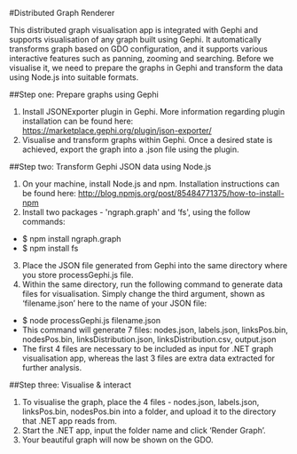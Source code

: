 #Distributed Graph Renderer

This distributed graph visualisation app is integrated with Gephi and supports visualisation of any graph built using Gephi. It automatically transforms graph based on GDO configuration, and it supports various interactive features such as panning, zooming and searching. Before we visualise it, we need to prepare the graphs in Gephi and transform the data using Node.js into suitable formats.

##Step one: Prepare graphs using Gephi
1. Install JSONExporter plugin in Gephi. More information regarding plugin installation can be found here: https://marketplace.gephi.org/plugin/json-exporter/
2. Visualise and transform graphs within Gephi. Once a desired state is achieved, export the graph into a .json file using the plugin.

##Step two: Transform Gephi JSON data using Node.js
1. On your machine, install Node.js and npm. Installation instructions can be found here: http://blog.npmjs.org/post/85484771375/how-to-install-npm
2. Install two packages - 'ngraph.graph' and ‘fs', using the follow commands:
- $ npm install ngraph.graph
- $ npm install fs
3. Place the JSON file generated from Gephi into the same directory where you store processGephi.js file.
4. Within the same directory, run the following command to generate data files for visualisation. Simply change the third argument, shown as ‘filename.json’ here to the name of your JSON file:
- $ node processGephi.js filename.json
- This command will generate 7 files: nodes.json, labels.json,  linksPos.bin, nodesPos.bin, linksDistribution.json, linksDistribution.csv, output.json
- The first 4 files are necessary to be included as input for .NET graph visualisation app, whereas the last 3 files are extra data extracted for further analysis.

##Step three: Visualise & interact
1. To visualise the graph, place the 4 files - nodes.json, labels.json, linksPos.bin, nodesPos.bin into a folder, and upload it to the directory that .NET app reads from.
2. Start the .NET app, input the folder name and click ‘Render Graph’.
3. Your beautiful graph will now be shown on the GDO.